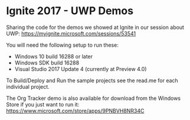 # Ignite 2017 - UWP Demos

Sharing the code for the demos we showed at Ignite in our session about UWP:
https://myignite.microsoft.com/sessions/53541

You will need the following setup to run these:
- Windows 10 build 16288 or later
- Windows SDK build 16288
- Visual Studio 2017 Update 4 (currently at Preview 4.0)

To Build/Deploy and Run the sample projects see the read.me for each individual project.

The Org Tracker demo is also available for download from the Windows Store if you just want to run it:
 https://www.microsoft.com/store/apps/9PNBVH8NR34C

